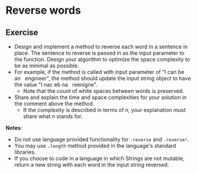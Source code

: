 # Reverse words

## Exercise
* Design and implement a method to reverse each word in a sentence in place. The sentence to reverse is passed in as the input parameter to the function. Design your algorithm to optimize the space complexity to be as minimal as possible.
* For example, if the method is called with input parameter of "I can be an&nbsp;&nbsp;&nbsp;engineer", the method should update the input string object to have the value "I nac eb na&nbsp;&nbsp;&nbsp;reenigne".
    * Note that the count of white spaces between words is preserved.
* Share and explain the time and space complexities for your solution in the comment above the method.
    * If the complexity is described in terms of *n*, your explanation must share what *n* stands for.

**Notes**:
* Do not use language provided functionality for `.reverse` and `.reverse!`.
* You may use `.length` method provided in the language's standard libraries.
* If you choose to code in a language in which Strings are not mutable, return a new string with each word in the input string reversed.
